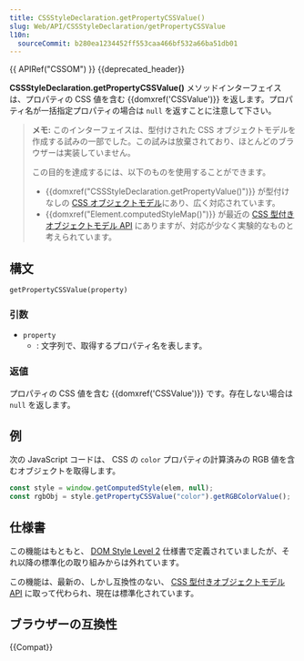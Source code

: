 ```yaml
---
title: CSSStyleDeclaration.getPropertyCSSValue()
slug: Web/API/CSSStyleDeclaration/getPropertyCSSValue
l10n:
  sourceCommit: b280ea1234452ff553caa466bf532a66ba51db01
---
```


{{ APIRef("CSSOM") }} {{deprecated_header}}

**CSSStyleDeclaration.getPropertyCSSValue()** メソッドインターフェイスは、プロパティの CSS 値を含む {{domxref('CSSValue')}} を返します。プロパティ名が一括指定プロパティの場合は `null` を返すことに注意して下さい。

> **メモ:** このインターフェイスは、型付けされた CSS オブジェクトモデルを作成する試みの一部でした。この試みは放棄されており、ほとんどのブラウザーは実装していません。
>
> この目的を達成するには、以下のものを使用することができます。
>
> - {{domxref("CSSStyleDeclaration.getPropertyValue()")}} が型付けなしの [CSS オブジェクトモデル](/ja/docs/Web/API/CSS_Object_Model)にあり、広く対応されています。
> - {{domxref("Element.computedStyleMap()")}} が最近の [CSS 型付きオブジェクトモデル API](/ja/docs/Web/API/CSS_Typed_OM_API) にありますが、対応が少なく実験的なものと考えられています。

## 構文

```js-nolint
getPropertyCSSValue(property)
```

### 引数

- `property`
  - : 文字列で、取得するプロパティ名を表します。

### 返値

プロパティの CSS 値を含む {{domxref('CSSValue')}} です。存在しない場合は `null` を返します。

## 例

次の JavaScript コードは、 CSS の `color` プロパティの計算済みの RGB 値を含むオブジェクトを取得します。

```js
const style = window.getComputedStyle(elem, null);
const rgbObj = style.getPropertyCSSValue("color").getRGBColorValue();
```

## 仕様書

この機能はもともと、 [DOM Style Level 2](https://www.w3.org/TR/DOM-Level-2-Style) 仕様書で定義されていましたが、それ以降の標準化の取り組みからは外れています。

この機能は、最新の、しかし互換性のない、 [CSS 型付きオブジェクトモデル API](/ja/docs/Web/API/CSS_Typed_OM_API) に取って代わられ、現在は標準化されています。

## ブラウザーの互換性

{{Compat}}

